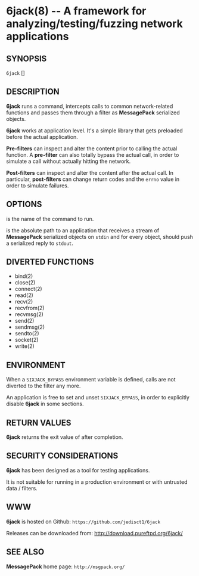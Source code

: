6jack(8) -- A framework for analyzing/testing/fuzzing network applications
==========================================================================

## SYNOPSIS

`6jack` <filter> <command> [<args>]

## DESCRIPTION

**6jack** runs a command, intercepts calls to common network-related
functions and passes them through a filter as **MessagePack** serialized
objects.

**6jack** works at application level. It's a simple library that gets
preloaded before the actual application.

**Pre-filters** can inspect and alter the content prior to calling the
actual function. A **pre-filter** can also totally bypass the actual call,
in order to simulate a call without actually hitting the network.

**Post-filters** can inspect and alter the content after the actual call.
In particular, **post-filters** can change return codes and the `errno`
value in order to simulate failures.

## OPTIONS

<command> is the name of the command to run.

<filter> is the absolute path to an application that receives a stream of
**MessagePack** serialized objects on `stdin` and for every object, should
push a serialized reply to `stdout`.

## DIVERTED FUNCTIONS

  * bind(2)
  * close(2)
  * connect(2)
  * read(2)
  * recv(2)
  * recvfrom(2)
  * recvmsg(2)
  * send(2)
  * sendmsg(2)
  * sendto(2)
  * socket(2)
  * write(2)

## ENVIRONMENT

When a `SIXJACK_BYPASS` environment variable is defined, calls are not
diverted to the filter any more.

An application is free to set and unset `SIXJACK_BYPASS`, in order to
explicitly disable **6jack** in some sections.

## RETURN VALUES

**6jack** returns the exit value of <command> after completion.

## SECURITY CONSIDERATIONS

**6jack** has been designed as a tool for testing applications.

It is not suitable for running in a production environment or with
untrusted data / filters.

## WWW

**6jack** is hosted on Github: `https://github.com/jedisct1/6jack`

Releases can be downloaded from: http://download.pureftpd.org/6jack/

## SEE ALSO

**MessagePack** home page: `http://msgpack.org/`

